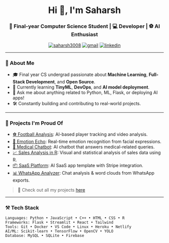 <h1 align="center">Hi 👋, I'm Saharsh</h1>
<h3 align="center">🚀 Final-year Computer Science Student | 💻 Developer | ⚽ AI Enthusiast</h3>

<p align="center">
  <a href="https://github.com/saharsh3008"><img src="https://komarev.com/ghpvc/?username=saharsh3008&label=Profile%20views&color=0e75b6&style=flat" alt="saharsh3008" /></a>
  <a href="mailto:saharsh3008@gmail.com"><img src="https://img.shields.io/badge/-Gmail-D14836?style=flat&logo=gmail&logoColor=white" alt="gmail" /></a>
  <a href="https://linkedin.com/in/saharsh3008"><img src="https://img.shields.io/badge/-LinkedIn-blue?style=flat&logo=linkedin" alt="linkedin" /></a>
</p>

---

### 🌟 About Me
- 🎓 Final year CS undergrad passionate about **Machine Learning**, **Full-Stack Development**, and **Open Source**.
- 🧠 Currently learning **TinyML**, **DevOps**, and **AI model deployment**.
- 💬 Ask me about anything related to Python, ML, Flask, or deploying AI apps!
- 🛠️ Constantly building and contributing to real-world projects.

---

### 🧩 Projects I'm Proud Of

- [⚽ Football Analysis](https://github.com/abdullahtarek/football_analysis): AI-based player tracking and video analysis.
- [🧠 Emotion Echo](https://github.com/saharsh3008/emotion-echo): Real-time emotion recognition from facial expressions.
- [💊 Medical Chatbot](https://github.com/saharsh3008/medical-chatbot): AI chatbot that answers medical-related queries.
- [📈 Sales Analysis in R](https://github.com/saharsh3008/sales-analysis-by-R): Visual and statistical analysis of sales data using R.
- [📦 SaaS Platform](https://github.com/saharsh3008/Saas): AI SaaS app template with Stripe integration.
- [📊 WhatsApp Analyzer](https://github.com/saharsh3008/whatsapp-analyzer): Chat analysis & word clouds from WhatsApp exports.

> 🔗 Check out all my projects [here](https://github.com/saharsh3008?tab=repositories)

---

### ⚒️ Tech Stack

```text
Languages: Python • JavaScript • C++ • HTML • CSS • R  
Frameworks: Flask • Streamlit • React • Tailwind  
Tools: Git • Docker • VS Code • Linux • Heroku • Netlify  
AI/ML: Scikit-learn • TensorFlow • OpenCV • YOLO  
Database: MySQL • SQLite • Firebase

